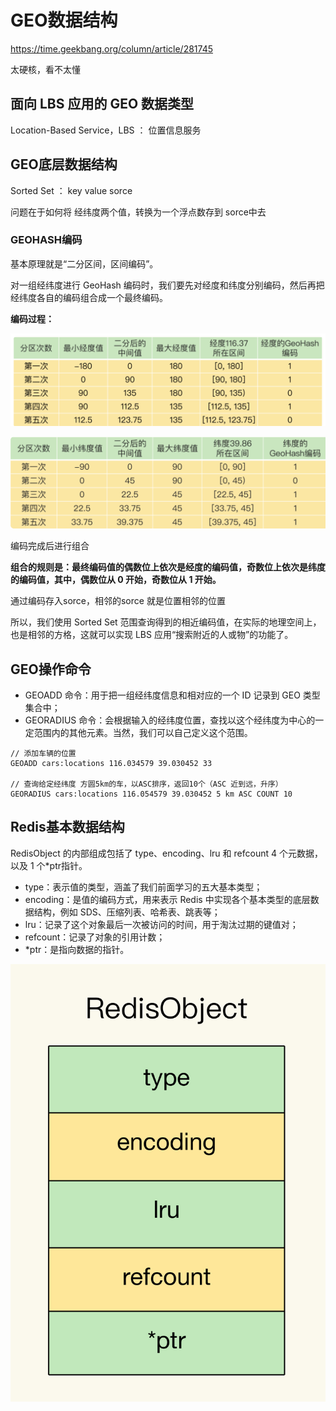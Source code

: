 # GEO数据结构

https://time.geekbang.org/column/article/281745

太硬核，看不太懂

## 面向 LBS 应用的 GEO 数据类型

Location-Based Service，LBS ： 位置信息服务

## GEO底层数据结构

Sorted Set ： key value sorce

问题在于如何将 经纬度两个值，转换为一个浮点数存到 sorce中去

### GEOHASH编码

基本原理就是“二分区间，区间编码”。

对一组经纬度进行 GeoHash 编码时，我们要先对经度和纬度分别编码，然后再把经纬度各自的编码组合成一个最终编码。

**编码过程：**

![image-20210605194221650](assets/image-20210605194221650.png)

![image-20210605194231118](assets/image-20210605194231118.png)

编码完成后进行组合

**组合的规则是：最终编码值的偶数位上依次是经度的编码值，奇数位上依次是纬度的编码值，其中，偶数位从 0 开始，奇数位从 1 开始。**

通过编码存入sorce，相邻的sorce 就是位置相邻的位置

所以，我们使用 Sorted Set 范围查询得到的相近编码值，在实际的地理空间上，也是相邻的方格，这就可以实现 LBS 应用“搜索附近的人或物”的功能了。

## GEO操作命令

- GEOADD 命令：用于把一组经纬度信息和相对应的一个 ID 记录到 GEO 类型集合中；
- GEORADIUS 命令：会根据输入的经纬度位置，查找以这个经纬度为中心的一定范围内的其他元素。当然，我们可以自己定义这个范围。

```
// 添加车辆的位置
GEOADD cars:locations 116.034579 39.030452 33

// 查询给定经纬度 方圆5km的车，以ASC排序，返回10个（ASC 近到远，升序）
GEORADIUS cars:locations 116.054579 39.030452 5 km ASC COUNT 10
```



## Redis基本数据结构

RedisObject 的内部组成包括了 type、encoding、lru 和 refcount 4 个元数据，以及 1 个*ptr指针。

- type：表示值的类型，涵盖了我们前面学习的五大基本类型；
- encoding：是值的编码方式，用来表示 Redis 中实现各个基本类型的底层数据结构，例如 SDS、压缩列表、哈希表、跳表等；
- lru：记录了这个对象最后一次被访问的时间，用于淘汰过期的键值对；
- refcount：记录了对象的引用计数；
- *ptr：是指向数据的指针。

![img](assets/05c2d546e507d8a863c002e2173c71af.jpg)

